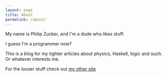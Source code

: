 ```yaml
---
layout: page
title: About
permalink: /about/
---
```


My name is Philip Zucker, and I'm a dude who likes stuff.

I guess I'm a programmer now?

This is a blog for my tighter articles about physics, Haskell, logic and such. Or whatever interests me.

For the looser stuff check out [my other site](http://www.philipzucker.com)

